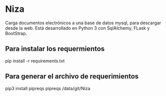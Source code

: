 # Niza
Carga documentos electrónicos a una base de datos mysql, para descargar desde la web. 
Está desarrollado en Python 3 con SqlAlchemy, FLask y BootStrap.


## Para instalar los requermientos

pip install -r requirements.txt 

## Para generar el archivo de requerimientos

pip3 install pipreqs
pipreqs /data/git/Niza